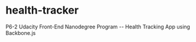 # health-tracker
P6-2 Udacity Front-End Nanodegree Program -- Health Tracking App using Backbone.js
